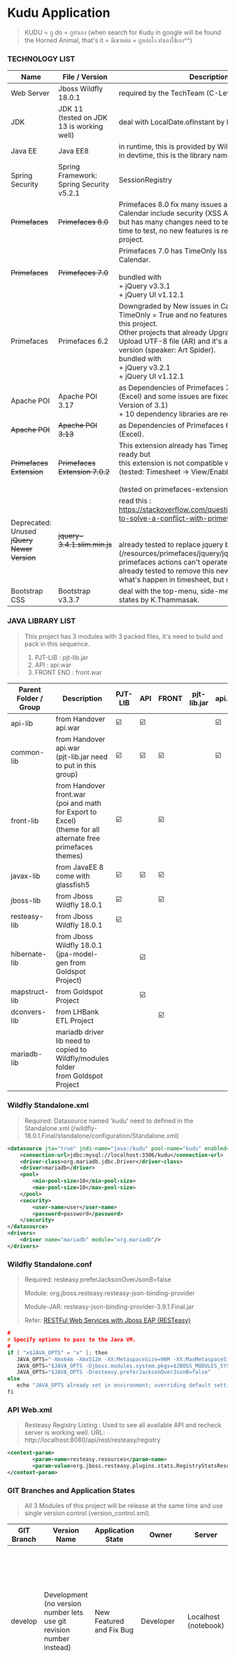 # Kudu Application

>   KUDU = กู do = กูทำเอง (when search for Kudu in google will be found the Horned Animal, that's it = มีเขาหล่อ = กูหล่อไง ทำเองใช้เอง^^)



### TECHNOLOGY LIST

| Name                                        | File / Version                                 | Description                                                  |
| ------------------------------------------- | ---------------------------------------------- | ------------------------------------------------------------ |
| Web Server                                  | Jboss Wildfly 18.0.1                           | required by the TechTeam (C-Level Servers)                   |
| JDK                                         | JDK 11<br />(tested on JDK 13 is working well) | deal with LocalDate.ofInstant by K.Thammasak                 |
| Java EE                                     | Java EE8                                       | in runtime, this is provided by Wildfly<br />in devtime, this is the library named 'javax-lib' |
| Spring Security                             | Spring Framework:<br />Spring Security v5.2.1  | SessionRegistry                                              |
| ~~Primefaces~~                              | ~~Primefaces 8.0~~                             | Primefaces 8.0 fix many issues about DatePicker and Calendar include security (XSS Attack)<br />but has many changes need to test before, this is not a time to test, no new features is required for this project. |
| ~~Primefaces~~                              | ~~Primefaces 7.0~~                             | Primefaces 7.0 has TimeOnly Issues in DatePicker and Calendar.<br /><br />bundled with<br />+ jQuery v3.3.1<br />+ jQuery UI v1.12.1 |
| Primefaces                                  | Primefaces 6.2                                 | Downgraded by New issues in Calendar when TimeOnly = True and no features of 7.0 is needed by this project.<br />Other projects that already Upgraded to 7.0 : need Upload UTF-8 file (AR) and it's already fixed in this version (speaker: Art Spider).<br />bundled with<br />+ jQuery v3.2.1<br />+ jQuery UI v1.12.1 |
| Apache POI                                  | Apache POI 3.17                                | as Dependencies of Primefaces 7.0 DataExporter (Excel) and some issues are fixed (know as Final Version of 3.1)<br />+ 10 dependency libraries are required by POI |
| ~~Apache POI~~                              | ~~Apache POI 3.13~~                            | as Dependencies of Primefaces 6.2 DataExporter (Excel).      |
| ~~Primefaces Extension~~                    | ~~Primefaces Extension 7.0.2~~                 | This extension already has Timepicker and Selenium ready but<br />this extension is not compatible with Bootstrap CSS (tested: Timesheet -> View/Enable will not operate).<br /><br />(tested on primefaces-extensions-7.0.2.jar) |
| Deprecated: Unused ~~jQuery Newer Version~~ | ~~jquery-3.4.1.slim.min.js~~                   | read this : https://stackoverflow.com/questions/25508564/how-to-solve-a-conflict-with-primefaces-jquery<br /><br /><br />already tested to replace jquery by this newer version (/resources/primefaces/jquery/jquery.js) it will make primefaces actions can't operate.<br />already tested to remove this newer version to see what's happen in timesheet, but still work as well. |
| Bootstrap CSS                               | Bootstrap v3.3.7                               | deal with the top-menu, side-menu and some UI states by K.Thammasak. |



### JAVA LIBRARY LIST

>   This project has 3 modules with 3 packed files, it's need to build and pack in this sequence.
>
>   1.  PJT-LIB : pjt-lib.jar
>   2.  API : api.war
>   3.  FRONT END : front.war

| Parent Folder / Group | Description                                                  | PJT-LIB                 | API                     | FRONT                   | pjt-lib.jar | api.war                 | front.war               |
| --------------------- | ------------------------------------------------------------ | ----------------------- | ----------------------- | ----------------------- | ----------- | ----------------------- | ----------------------- |
| api-lib               | from Handover api.war                                        | :ballot_box_with_check: | :ballot_box_with_check: |                         |             | :ballot_box_with_check: |                         |
| common-lib            | from Handover api.war<br />(pjt-lib.jar need to put in this group) | :ballot_box_with_check: | :ballot_box_with_check: | :ballot_box_with_check: |             | :ballot_box_with_check: | :ballot_box_with_check: |
| front-lib             | from Handover front.war<br />(poi and math for Export to Excel)<br />(theme for all alternate free primefaces themes) | :ballot_box_with_check: |                         | :ballot_box_with_check: |             |                         | :ballot_box_with_check: |
| javax-lib             | from JavaEE 8 come with glassfish5                           | :ballot_box_with_check: | :ballot_box_with_check: | :ballot_box_with_check: |             |                         |                         |
| jboss-lib             | from Jboss Wildfly 18.0.1                                    | :ballot_box_with_check: |                         | :ballot_box_with_check: |             |                         |                         |
| resteasy-lib          | from Jboss Wildfly 18.0.1                                    | :ballot_box_with_check: |                         |                         |             |                         |                         |
| hibernate-lib         | from Jboss Wildfly 18.0.1<br />(jpa-model-gen from Goldspot Project) |                         | :ballot_box_with_check: |                         |             |                         |                         |
| mapstruct-lib         | from Goldspot Project                                        |                         | :ballot_box_with_check: |                         |             |                         |                         |
| dconvers-lib          | from LHBank ETL Project                                      |                         |                         | :ballot_box_with_check: |             |                         | :ballot_box_with_check: |
| mariadb-lib           | mariadb driver lib need to copied to Wildfly/modules folder<br />from Goldspot Project |                         |                         |                         |             |                         |                         |



### Wildfly Standalone.xml

>   Required: Datasource named 'kudu' need to defined in the Standalone.xml (/wildfly-18.0.1.Final/standalone/configuration/Standalone.xml)

```xml
<datasource jta="true" jndi-name="java:/kudu" pool-name="kudu" enabled="true" use-ccm="false">
    <connection-url>jdbc:mysql://localhost:3306/kudu</connection-url>
    <driver-class>org.mariadb.jdbc.Driver</driver-class>
    <driver>mariadb</driver>
    <pool>
        <min-pool-size>10</min-pool-size>
        <max-pool-size>10</max-pool-size>
    </pool>
    <security>
        <user-name>user</user-name>
        <password>password</password>
    </security>
</datasource>
<drivers>
    <driver name="mariadb" module="org.mariadb"/>
</drivers>
```



### Wildfly Standalone.conf

>   Required: resteasy.preferJacksonOverJsonB=false
>
>   Module: org.jboss.resteasy.resteasy-json-binding-provider
>
>   Module-JAR: resteasy-json-binding-provider-3.9.1.Final.jar
>
>   Refer: [RESTFul Web Services with Jboss EAP (RESTeasy)](https://docs.jboss.org/resteasy/docs/3.9.1.Final/userguide/html_single/index.html)

```c
#
# Specify options to pass to the Java VM.
#
if [ "x$JAVA_OPTS" = "x" ]; then
   JAVA_OPTS="-Xms64m -Xmx512m -XX:MetaspaceSize=96M -XX:MaxMetaspaceSize=256m -Djava.net.preferIPv4Stack=true"
   JAVA_OPTS="$JAVA_OPTS -Djboss.modules.system.pkgs=$JBOSS_MODULES_SYSTEM_PKGS -Djava.awt.headless=true"
   JAVA_OPTS="$JAVA_OPTS -Dresteasy.preferJacksonOverJsonB=false"
else
   echo "JAVA_OPTS already set in environment; overriding default settings with values: $JAVA_OPTS"
fi
```



### API Web.xml

>   Resteasy Registry Listing : Used to see all available API and recheck server is working well.
>   URL: http://localhost:8080/api/rest/resteasy/registry

```xml
<context-param>
        <param-name>resteasy.resources</param-name>
        <param-value>org.jboss.resteasy.plugins.stats.RegistryStatsResource</param-value>
</context-param>
```



### GIT Branches and Application States

>   All 3 Modules of this project will be release at the same time and use single version control (version_control.xml).

| GIT Branch | Version Name                                                 | Application State        | Owner                   | Server               | Description                                                  |
| ---------- | ------------------------------------------------------------ | ------------------------ | ----------------------- | -------------------- | ------------------------------------------------------------ |
| develop    | Development<br />(no version number lets use git revision number instead) | New Featured and Fix Bug | Developer               | Localhost (notebook) | All branches that prefix by 'dev' are included in this state.<br />This state has many branches without Integration Testing (Unit Test Result may be required at this step). |
| alpha      | Alpha Version                                                | VIT/SIT                  | QA                      | DEV                  | Know as Vendor Integration Testing, after developer-leader already merge some develop branches into this branch with the version name is Alpha still need to test by Leader or QA before confirm to release to UAT. |
| beta       | Beta Version                                                 | UAT                      | User Acceptance Testing | UAT                  | Know as User Acceptance Testing, after QA confirm to release to UAT the developer-leader need to merge that alpha version into this branch and change the version name to Beta. |
| final      | Final Version                                                | Go Live                  | Sales / Users           | PROD                 | Know as Stable Version, after UAT process is completed, leader need to merge from beta branch into master branch and change the version name to Final before pack and sent to Sales or Deployment Team. |



### version_control.xml

>    Assume you stand in the IntelliJ IDEA and current project is KUDU.

1.  Right Click on version_control.xml and select 'Add as Ant Build File' you will see 'Ant Window' and all available targets.
2.  The artifact of 'PJT-LIB' need to enable 'Run Ant Target' and point to 'stamp build-date' (in the Pre-processing tab).
3.  The artifact of 'PJT-LIB' need to enable 'Include in project build'.



After this steps completed, when you build project the date will be stamped into version.property file and distributed to all modules before build artifact for the pjt-lib.jar immediately. 

The version.property is used in the front-end to show full version text on the bottom of screen.

>   Remark: When you want to change number of the version you can modify it directly or use Ant Targets defined in the Ant Window.
>   File: /front/src/main/resources/version.property



### KUDU Software Architecture

![Software_Architecture](assets/Software_Architecture.svg)



### TERMINOLOGY

| Term         | Description                                                  |
| ------------ | ------------------------------------------------------------ |
| Customer     | Partnership with the C-Level Co., Ltd.                       |
| User         | Employee of the C-Level Co., Ltd.                            |
| Rate         | (Not use for now) The Price of One Manday for Project.       |
| Project      | The Project is any Product sell to customer refer by PID.    |
| Project Task | The Project Task is sub task of the Product sold to customer refer by PID and Task ID.<br />Somebody know as chargeable tasks assigned to a user. |
| Task         | Template for Project Task.                                   |
| Holiday      | Specified day marked as a holiday for User and not count as working day of a year in %CU chapter. |
| Screen       | Web pages that already listed in the Left Side Menu to show for a user filtered by Screen Permission (Role-Screen) |
| Function     | Specific Function defined in a Function(.java) class and used in many screens that refer to the function description (Role-Function) |



### C-LEVEL VPN

>   The C-LEVEL VPN is required in order to use the information from this table.
>
>   Last updated: 2020.05.14

| Env. | Name                                                         | IP / URL                                     | User         | Password |
| ---- | ------------------------------------------------------------ | -------------------------------------------- | ------------ | -------- |
| DEV  | Cent OS 8<br />(SFTP Home Path: /Root/)<br />(SSH Home Path: ) | 192.168.88.19                                | root         | P@$$w0rd |
| DEV  | MariaDB 10.3.17                                              | 192.168.88.19:3360                           | root         | P@$$w0rd |
| DEV  | Wildfly 19.0.0 Web Console<br />(Open JDK 11.0.7 2020-04-14 LTS)<br />(Home Path: /opt/wildfly/)<br />(Deployment Path: /opt/wildfly/standalone/deployments/) | http://192.168.88.19:9990/console/index.html | wildflyadmin | P@$$w0rd |



### Deployment Notes

| Env. | Description                                                  |
| ---- | ------------------------------------------------------------ |
| DEV  | **Know Issues**: Deploy using Web Console will got some exception about class not found, not work!<br />**Recommended**: Copy war file to this path '/opt/wildfly/standalone/deployments' and wait for file-name.isDeployed is appeared and then check server.log<br />(The api.war need to deploy first follow by the front.war if it's successful without error) |
| DEV  | **C-Level 2020 VPN is Required**:<br />Front-end URL: http://192.168.88.19:8080/signin.jsf<br />API URL: http://192.168.88.19:8080/api/rest/resteasy/registry |
| DEV  | **Public URL Here (no VPN)**:<br />Front-end URL: http://6f3907e3bcf0.sn.mynetname.net:8888/signin.jsf<br />API URL: http://6f3907e3bcf0.sn.mynetname.net:8888/api/rest/resteasy/registry |
| PROD | Know Issues: @2020.05.16 Application Server use 8087 as internal port, so the front-end configuration need to change from 8080 to 8087 (see web.xml::param-name=rest.api.url)<br />Recommended: Pack war files and put to SFTP of DEV env and notify to Deployment Team (Tech Team)  and wait for response. |
| PROD | **Public URL Here (no VPN)**:<br />Front-end URL: https://kudu.the-c-level.com/signin.jsf<br />API URL: https://kudu.the-c-level.com/api/rest/resteasy/registry |



#### Often Use Shell Commands

>   For DEV Environment.

| Command                      | Description                                                  |
| ---------------------------- | ------------------------------------------------------------ |
| systemctl status wildfly     | **Check wildfly service status**:<br /><br />[root@localhost ~]# systemctl status wildfly<br/>● wildfly.service - The WildFly Application Server<br/>   Loaded: loaded (/etc/systemd/system/wildfly.service; enabled; vendor preset: disabled)<br/>   **Active: active (running) since Tue 2020-05-12 11:58:49 EDT; 1 day 16h ago**<br/> Main PID: 6910 (launch.sh)<br/>    Tasks: 68 (limit: 23984)<br/>   Memory: 359.8M<br/>   CGroup: /system.slice/wildfly.service<br/>           ├─6910 /bin/bash /opt/wildfly/bin/launch.sh standalone standalone.xml 0.0.0.0<br/>           ├─6912 /bin/sh /opt/wildfly/bin/standalone.sh -c standalone.xml -b 0.0.0.0 -bmanagement=0.0.0.0<br/>           └─7005 java -D[Standalone] -server -Xms64m -Xmx512m -XX:MetaspaceSize=96M -XX:MaxMetaspaceSize=256m -Djava.net.preferIPv4Stack=true -Djboss.modules.system.pkgs=org.jboss.byteman -Djava.awt.headless=true><br/>May 12 11:58:49 localhost.localdomain systemd[1]: Started The WildFly Application Server.<br/>lines 1-12/12 (END) |
| sudo systemctl stop wildfly  | **stop Wildfly service**:<br /><br />[root@localhost ~]# sudo systemctl stop wildfly<br/>[root@localhost ~]# systemctl status wildfly<br/>● wildfly.service - The WildFly Application Server<br/>   Loaded: loaded (/etc/systemd/system/wildfly.service; enabled; vendor preset: disabled)<br/>   **Active: inactive (dead) since Thu 2020-05-14 04:50:14 EDT; 3s ago**<br/>  Process: 6910 ExecStart=/opt/wildfly/bin/launch.sh $WILDFLY_MODE $WILDFLY_CONFIG $WILDFLY_BIND (code=killed, signal=TERM)<br/> Main PID: 6910 (code=killed, signal=TERM)<br/><br/>May 12 11:58:49 localhost.localdomain systemd[1]: Started The WildFly Application Server.<br/>May 14 04:50:13 localhost.localdomain systemd[1]: Stopping The WildFly Application Server...<br/>May 14 04:50:14 localhost.localdomain systemd[1]: Stopped The WildFly Application Server. |
| sudo systemctl start wildfly | **start Wildfly service**:<br /><br />[root@localhost ~]# sudo systemctl start wildfly<br/>[root@localhost ~]# systemctl status wildfly<br/>● wildfly.service - The WildFly Application Server<br/>   Loaded: loaded (/etc/systemd/system/wildfly.service; enabled; vendor preset: disabled)<br/>   Active: active (running) since Thu 2020-05-14 04:51:41 EDT; 4min 17s ago<br/> Main PID: 17789 (launch.sh)<br/>    Tasks: 66 (limit: 23984)<br/>   Memory: 343.9M<br/>   CGroup: /system.slice/wildfly.service<br/>           ├─17789 /bin/bash /opt/wildfly/bin/launch.sh standalone standalone.xml 0.0.0.0<br/>           ├─17790 /bin/sh /opt/wildfly/bin/standalone.sh -c standalone.xml -b 0.0.0.0 -bmanagement=0.0.0.0<br/>           └─17886 java -D[Standalone] -server -Xms64m -Xmx512m -XX:MetaspaceSize=96M -XX:MaxMetaspaceSize=256m -Djava.net.preferIPv4Stack=true -Djboss.modules.system.pkgs=org.jboss.byteman -Djava.awt.headless=tru><br/>May 14 04:51:41 localhost.localdomain systemd[1]: Started The WildFly Application Server. |





----

-- end of document --